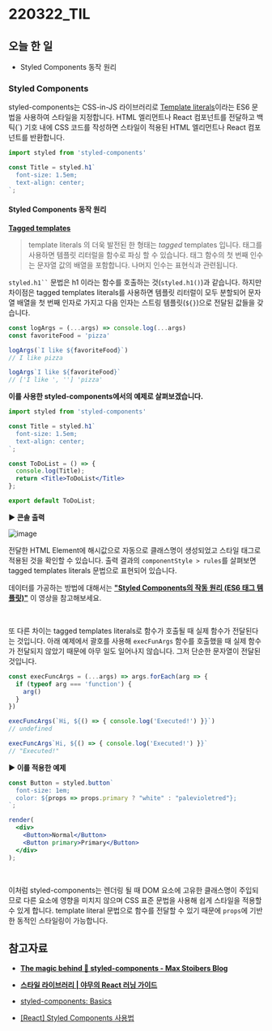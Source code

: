 # 220322_TIL

## 오늘 한 일

- Styled Components 동작 원리

### Styled Components

styled-components는 CSS-in-JS 라이브러리로 [Template literals](https://developer.mozilla.org/ko/docs/Web/JavaScript/Reference/Template_literals)이라는 ES6 문법을 사용하여 스타일을 지정합니다. HTML 엘리먼트나 React 컴포넌트를 전달하고 백틱(`) 기호 내에 CSS 코드를 작성하면 스타일이 적용된 HTML 엘리먼트나 React 컴포넌트를 반환합니다.

```jsx
import styled from 'styled-components'

const Title = styled.h1`
  font-size: 1.5em;
  text-align: center;
`;
```

#### Styled Components 동작 원리

**[Tagged templates](https://developer.mozilla.org/ko/docs/Web/JavaScript/Reference/Template_literals#tagged_templates "Permalink to Tagged templates")**

> template literals 의 더욱 발전된 한 형태는 *tagged* templates 입니다. 태그를 사용하면 템플릿 리터럴을 함수로 파싱 할 수 있습니다. 태그 함수의 첫 번째 인수는 문자열 값의 배열을 포함합니다. 나머지 인수는 표현식과 관련됩니다.

<code>styled.h1``</code> 문법은 h1 이라는 함수를 호출하는 것(`styled.h1()`)과 같습니다. 하지만 차이점은 tagged templates literals를 사용하면 템플릿 리터럴이 모두 분할되어 문자열 배열을 첫 번째 인자로 가지고 다음 인자는 스트링 템플릿(`${}`)으로 전달된 값들을 갖습니다.

```js
const logArgs = (...args) => console.log(...args)
const favoriteFood = 'pizza'

logArgs(`I like ${favoriteFood}`)
// I like pizza

logArgs`I like ${favoriteFood}`
// ['I like ', ''] 'pizza'
```

**이를 사용한 styled-components에서의 예제로 살펴보겠습니다.**

```jsx
import styled from 'styled-components'

const Title = styled.h1`
  font-size: 1.5em;
  text-align: center;
`;

const ToDoList = () => {
  console.log(Title);
  return <Title>ToDoList</Title>
};

export default ToDoList;
```

**▶ 콘솔 출력**

![image](https://user-images.githubusercontent.com/82589401/159449776-0cf1697c-7906-4be4-88f6-685d5e90147c.png)

전달한 HTML Element에 해시값으로 자동으로 클래스명이 생성되었고 스타일 태그로 적용된 것을 확인할 수 있습니다. 출력 결과의 `componentStyle > rules`를 살펴보면 tagged templates literals 문법으로 표현되어 있습니다.

데이터를 가공하는 방법에 대해서는 **["Styled Components의 작동 원리 (ES6 태그 템플릿)"](https://www.youtube.com/watch?v=ZQcILg_OvY0)** 이 영상을 참고해보세요.

<br/>

또 다른 차이는 tagged templates literals로 함수가 호출될 때 실제 함수가 전달된다는 것입니다.  아래 예제에서 괄호를 사용해 `execFunArgs` 함수를 호출했을 때 실제 함수가 전달되지 않았기 때문에 아무 일도 일어나지 않습니다. 그저 단순한 문자열이 전달된 것입니다.

```js
const execFuncArgs = (...args) => args.forEach(arg => {
  if (typeof arg === 'function') {
    arg()
  }
})

execFuncArgs(`Hi, ${() => { console.log('Executed!') }}`)
// undefined

execFuncArgs`Hi, ${() => { console.log('Executed!') }}`
// "Executed!"
```

**▶ 이를 적용한 예제**

```jsx
const Button = styled.button`
  font-size: 1em;
  color: ${props => props.primary ? "white" : "palevioletred"};
`;

render(
  <div>
    <Button>Normal</Button>
    <Button primary>Primary</Button>
  </div>
);
```

<br />

이처럼 styled-components는 렌더링 될 때 DOM 요소에 고유한 클래스명이 주입되므로 다른 요소에 영향을 미치지 않으며 CSS 표준 문법을 사용해 쉽게 스타일을 적용할 수 있게 합니다. template literal 문법으로 함수를 전달할 수 있기 때문에 `props`에 기반한 동적인 스타일링이 가능합니다.



## 참고자료

- **[The magic behind 💅 styled-components - Max Stoibers Blog](https://mxstbr.blog/2016/11/styled-components-magic-explained/)**

- **[스타일 라이브러리 | 야무의 React 러닝 가이드](https://yamoo9.github.io/react-master/lecture/sc-gettring-started.html#%E1%84%86%E1%85%A9%E1%84%90%E1%85%B5%E1%84%87%E1%85%A6%E1%84%8B%E1%85%B5%E1%84%89%E1%85%A7%E1%86%AB)**

- [styled-components: Basics](https://styled-components.com/docs/basics#motivation)

- [[React] Styled Components 사용법](https://www.daleseo.com/react-styled-components/)
